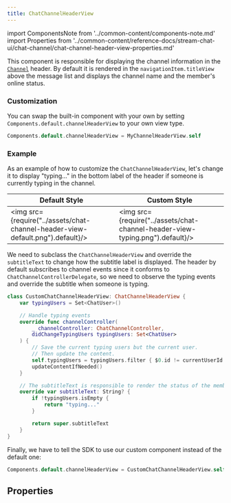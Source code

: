 ```yaml
---
title: ChatChannelHeaderView
---
```


import ComponentsNote from '../common-content/components-note.md'
import Properties from '../common-content/reference-docs/stream-chat-ui/chat-channel/chat-channel-header-view-properties.md'

This component is responsible for displaying the channel information in the [`Channel`](channel.md) header. By default it is rendered in the `navigationItem.titleView` above the message list and displays the channel name and the member's online status.

### Customization

You can swap the built-in component with your own by setting `Components.default.channelHeaderView` to your own view type.

```swift
Components.default.channelHeaderView = MyChannelHeaderView.self
```

<ComponentsNote />

### Example
As an example of how to customize the `ChatChannelHeaderView`, let's change it to display "typing..." in the bottom label of the header if someone is currently typing in the channel.


| Default Style  | Custom Style |
| -------------- | ----------------------- |
| <img src={require("../assets/chat-channel-header-view-default.png").default}/>  | <img src={require("../assets/chat-channel-header-view-typing.png").default}/>  |

We need to subclass the `ChatChannelHeaderView` and override the `subtitleText` to change how the subtitle label is displayed. The header by default subscribes to channel events since it conforms to `ChatChannelControllerDelegate`, so we need to observe the typing events and override the subtitle when someone is typing.

```swift
class CustomChatChannelHeaderView: ChatChannelHeaderView {
    var typingUsers = Set<ChatUser>()

    // Handle typing events
    override func channelController(
        _ channelController: ChatChannelController,
        didChangeTypingUsers typingUsers: Set<ChatUser>
    ) {
        // Save the current typing users but the current user.
        // Then update the content.
        self.typingUsers = typingUsers.filter { $0.id != currentUserId }
        updateContentIfNeeded()
    }

    // The subtitleText is responsible to render the status of the members.
    override var subtitleText: String? {
        if !typingUsers.isEmpty {
            return "typing..."
        }

        return super.subtitleText
    }
}
```

Finally, we have to tell the SDK to use our custom component instead of the default one:
```swift
Components.default.channelHeaderView = CustomChatChannelHeaderView.self
```

## Properties

<Properties />